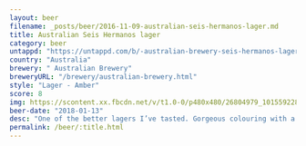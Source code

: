 ```yaml
---
layout: beer
filename: _posts/beer/2016-11-09-australian-seis-hermanos-lager.md
title: Australian Seis Hermanos lager
category: beer
untappd: "https://untappd.com/b/-australian-brewery-seis-hermanos-lager/1840728"
country: "Australia"
brewery: " Australian Brewery"
breweryURL: "/brewery/australian-brewery.html"
style: "Lager - Amber"
score: 8
img: https://scontent.xx.fbcdn.net/v/t1.0-0/p480x480/26804979_10155922811088745_5382368274715601664_n.jpg?oh=2c45f7d00e48d21179940f93af86a49a&oe=5B30A27D
beer-date: "2018-01-13"
desc: "One of the better lagers I’ve tasted. Gorgeous colouring with a nice hit of sweetness and super refreshing"
permalink: /beer/:title.html
---
```


